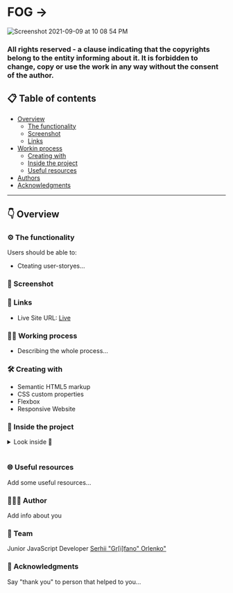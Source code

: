# FOG ->

![Screenshot 2021-09-09 at 10 08 54 PM](https://user-images.githubusercontent.com/67811830/132787992-e424dbe2-36da-4945-82fe-976a478a7c67.png)

### All rights reserved - a clause indicating that the copyrights belong to the entity informing about it. It is forbidden to change, copy or use the work in any way without the consent of the author.

## 📋 Table of contents

- [Overview](#👇-overview)
  - [The functionality](#⚙️-the-functionality)
  - [Screenshot](#🎇-screenshot)
  - [Links](#🔗-links-)
- [Workin process](#👨‍💻-working-process)
  - [Creating with](#🛠-creating-with)
  - [Inside the project](#💾-inside-the-project)
  - [Useful resources](#🌐-useful-resources)
- [Authors](#🧔🏻‍♂️-author)
- [Acknowledgments](#🙏-acknowledgments)

---

## 👇 Overview

### ⚙️ The functionality

Users should be able to:

- Cteating user-storyes...

### 🎇 Screenshot

[]()

### 🔗 Links

- Live Site URL: [Live]()

### 👨‍💻 Working process

- Describing the whole process...

### 🛠 Creating with

- Semantic HTML5 markup
- CSS custom properties
- Flexbox
- Responsive Website

### 💾 Inside the project

<details>
  <summary markdown="span">Look inside 👀</summary>

```html

```

Short describing the code block...

```css

```

Short describing the code block...

```js

```

</details>  
<br>

### 🌐 Useful resources

Add some useful resources...

### 🧔🏻‍♂️ Author

Add info about you

### 👥 Team

Junior JavaScript Developer [Serhii "Gr[i]fano" Orlenko"](https://grifano.webflow.io/)

### 🙏 Acknowledgments

Say "thank you" to person that helped to you...
